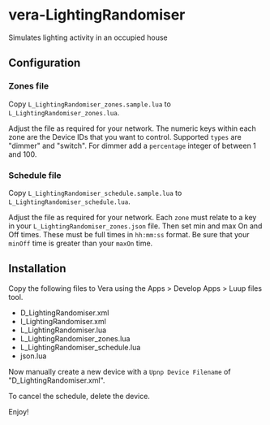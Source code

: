 vera-LightingRandomiser
=======================

Simulates lighting activity in an occupied house

## Configuration

### Zones file

Copy `L_LightingRandomiser_zones.sample.lua` to `L_LightingRandomiser_zones.lua`.

Adjust the file as required for your network. The numeric keys within each zone are the Device IDs that you want to control. Supported `types` are "dimmer" and "switch". For dimmer add a `percentage` integer of between 1 and 100.

### Schedule file

Copy `L_LightingRandomiser_schedule.sample.lua` to `L_LightingRandomiser_schedule.lua`.

Adjust the file as required for your network. Each `zone` must relate to a key in your `L_LightingRandomiser_zones.json` file. Then set min and max On and Off times. These must be full times in `hh:mm:ss` format. Be sure that your `minOff` time is greater than your `maxOn` time.

## Installation

Copy the following files to Vera using the Apps > Develop Apps > Luup files tool.

* D_LightingRandomiser.xml
* I_LightingRandomiser.xml
* L_LightingRandomiser.lua
* L_LightingRandomiser_zones.lua
* L_LightingRandomiser_schedule.lua
* json.lua

Now manually create a new device with a `Upnp Device Filename` of "D_LightingRandomiser.xml".

To cancel the schedule, delete the device.

Enjoy!